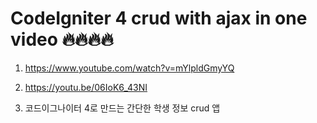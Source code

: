 # CodeIgniter 4 crud with ajax in one video 🔥🔥🔥🔥

1. <https://www.youtube.com/watch?v=mYlpldGmyYQ>

2. <https://youtu.be/06IoK6_43NI>

3. 코드이그나이터 4로 만드는 간단한 학생 정보 crud 앱 
